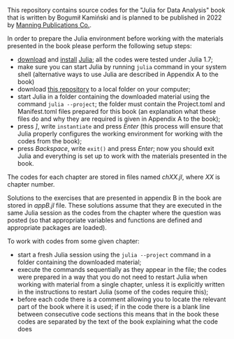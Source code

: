 This repository contains source codes for the "Julia for Data Analysis" book
that is written by Bogumił Kamiński and is planned to be published in 2022 by
[Manning Publications Co.](https://www.manning.com/).

In order to prepare the Julia environment before working with the materials
presented in the book please perform the following setup steps:
* [download](https://julialang.org/downloads/) and
  [install](https://julialang.org/downloads/platform/)
  [Julia](https://julialang.org/);
  all the codes were tested under Julia 1.7;
* make sure you can start Julia by running `julia` command in your system shell
  (alternative ways to use Julia are described in Appendix A to the book)
* download [this repository](https://github.com/bkamins/JuliaForDataAnalysis)
  to a local folder on your computer;
* start Julia in a folder containing the downloaded material using the command
  `julia --project`; the folder must
  contain the Project.toml and Manifest.toml files prepared for this book
  (an explanation what these files do and why they are required is given in
   Appendix A to the book);
* press *]*, write `instantiate` and press *Enter* (this process will ensure
  that Julia properly configures the working environment for working with
  the codes from the book);
* press *Backspace*, write `exit()` and press *Enter*; now you should exit Julia
  and everything is set up to work with the materials presented in the book.

The codes for each chapter are stored in files named *chXX.jl*, where *XX* is
chapter number.

Solutions to the exercises that are presented in appendix B in
the book are stored in *appB.jl* file. These solutions assume that they are
executed in the same Julia session as the codes from the chapter where the
question was posted (so that appropriate variables and functions are defined
and appropriate packages are loaded).

To work with codes from some given chapter:
* start a fresh Julia session using the `julia --project` command in a folder
  containing the downloaded material;
* execute the commands sequentially as they appear in the file;
  the codes were prepared in a way that you do not need to restart Julia
  when working with material from a single chapter, unless it is explicitly
  written in the instructions to restart Julia (some of the codes require this);
* before each code there is a comment allowing you to locate the relevant part
  of the book where it is used; if in the code there is a blank line between
  consecutive code sections this means that in the book these codes are
  separated by the text of the book explaining what the code does